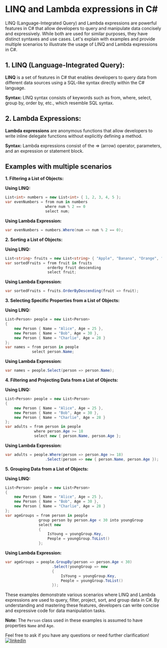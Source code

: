# LINQ and Lambda expressions in C#
LINQ (Language-Integrated Query) and Lambda expressions are powerful features in C# that allow developers to query and manipulate data concisely and expressively. While both are used for similar purposes, they have distinct syntaxes and use cases. Let's explain with examples and provide multiple scenarios to illustrate the usage of LINQ and Lambda expressions in C#.

## 1. LINQ (Language-Integrated Query):
**LINQ** is a set of features in C# that enables developers to query data from different data sources using a SQL-like syntax directly within the C# language.

**Syntax:** LINQ syntax consists of keywords such as from, where, select, group by, order by, etc., which resemble SQL syntax.

## 2. Lambda Expressions:
**Lambda expressions** are anonymous functions that allow developers to write inline delegate functions without explicitly defining a method.

**Syntax:** Lambda expressions consist of the => (arrow) operator, parameters, and an expression or statement block.

## Examples with multiple scenarios

**1. Filtering a List of Objects:**

**Using LINQ:**
```csharp
List<int> numbers = new List<int> { 1, 2, 3, 4, 5 };
var evenNumbers = from num in numbers
                  where num % 2 == 0
                  select num;
```

**Using Lambda Expression:**
```csharp
var evenNumbers = numbers.Where(num => num % 2 == 0);
```

**2. Sorting a List of Objects:**

**Using LINQ:**
```csharp
List<string> fruits = new List<string> { "Apple", "Banana", "Orange", "Grape" };
var sortedFruits = from fruit in fruits
                   orderby fruit descending
                   select fruit;
```

**Using Lambda Expression:**
```csharp
var sortedFruits = fruits.OrderByDescending(fruit => fruit);
```

**3. Selecting Specific Properties from a List of Objects:**

**Using LINQ:**
```csharp
List<Person> people = new List<Person>
{
    new Person { Name = "Alice", Age = 25 },
    new Person { Name = "Bob", Age = 30 },
    new Person { Name = "Charlie", Age = 28 }
};
var names = from person in people
            select person.Name;
```

**Using Lambda Expression:**
```csharp
var names = people.Select(person => person.Name);
```

**4. Filtering and Projecting Data from a List of Objects:**

**Using LINQ:**
```csharp
List<Person> people = new List<Person>
{
    new Person { Name = "Alice", Age = 25 },
    new Person { Name = "Bob", Age = 30 },
    new Person { Name = "Charlie", Age = 28 }
};
var adults = from person in people
             where person.Age >= 18
             select new { person.Name, person.Age };
```

**Using Lambda Expression:**
```csharp
var adults = people.Where(person => person.Age >= 18)
                  .Select(person => new { person.Name, person.Age });
```

**5. Grouping Data from a List of Objects:**

**Using LINQ:**
```csharp
List<Person> people = new List<Person>
{
    new Person { Name = "Alice", Age = 25 },
    new Person { Name = "Bob", Age = 30 },
    new Person { Name = "Charlie", Age = 28 }
};
var ageGroups = from person in people
               group person by person.Age < 30 into youngGroup
               select new
               {
                   IsYoung = youngGroup.Key,
                   People = youngGroup.ToList()
               };
```

**Using Lambda Expression:**
```csharp
var ageGroups = people.GroupBy(person => person.Age < 30)
                     .Select(youngGroup => new
                     {
                         IsYoung = youngGroup.Key,
                         People = youngGroup.ToList()
                     });
```

These examples demonstrate various scenarios where LINQ and Lambda expressions are used to query, filter, project, sort, and group data in C#. By understanding and mastering these features, developers can write concise and expressive code for data manipulation tasks.

**Note:** The `Person` class used in these examples is assumed to have properties `Name` and `Age`.

Feel free to ask if you have any questions or need further clarification! [![linkedin](https://img.shields.io/badge/linkedin-0A66C2?style=for-the-badge&logo=linkedin&logoColor=white)](https://www.linkedin.com/in/kawser2133)
